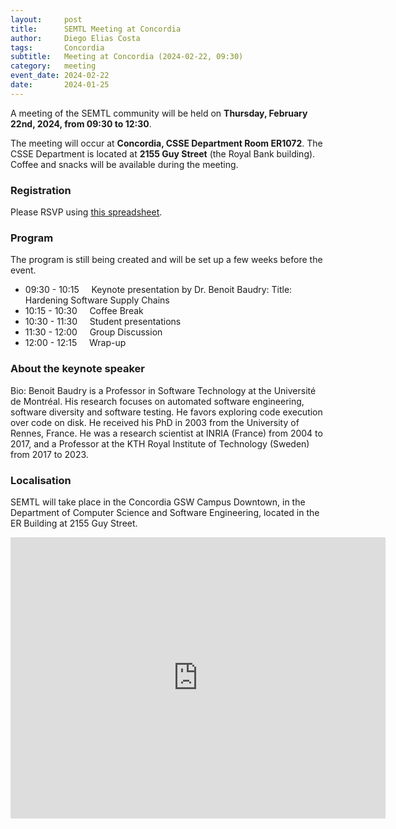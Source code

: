 ```yaml
---
layout:     post
title:      SEMTL Meeting at Concordia
author:     Diego Elias Costa
tags: 		Concordia
subtitle:  	Meeting at Concordia (2024-02-22, 09:30)
category:   meeting
event_date: 2024-02-22
date:       2024-01-25
---
```


A meeting of the SEMTL community will be held on **Thursday, February 22nd, 2024, from 09:30 to 12:30**. 

The meeting will occur at **Concordia, CSSE Department Room ER1072**. The CSSE Department is located at **2155 Guy Street** (the Royal Bank building). 
Coffee and snacks will be available during the meeting.


### Registration

Please RSVP using [this spreadsheet](https://docs.google.com/spreadsheets/d/1fG5uRQbvPufsGLUAnelnuzTSneUVe6L1RDAD7ZTWeIE/edit?usp=sharing).

### Program

The program is still being created and will be set up a few weeks before the event.

* 09:30 - 10:15&nbsp;&nbsp;&nbsp;&nbsp; Keynote presentation by Dr. Benoit Baudry: Title: Hardening Software Supply Chains
* 10:15 - 10:30&nbsp;&nbsp;&nbsp;&nbsp; Coffee Break
* 10:30 - 11:30&nbsp;&nbsp;&nbsp;&nbsp; Student presentations
* 11:30 - 12:00&nbsp;&nbsp;&nbsp;&nbsp; Group Discussion
* 12:00 - 12:15&nbsp;&nbsp;&nbsp;&nbsp; Wrap-up

### About the keynote speaker

Bio: Benoit Baudry is a Professor in Software Technology at the Université de Montréal. His research focuses on automated software engineering, software diversity and software testing. He favors exploring code execution over code on disk. He received his PhD in 2003 from the University of Rennes, France. He was a research scientist at INRIA (France) from 2004 to 2017, and a Professor at the KTH Royal Institute of Technology (Sweden) from 2017 to 2023.

### Localisation

SEMTL will take place in the Concordia GSW Campus Downtown, in the Department of Computer Science and Software Engineering, located in the ER Building at 2155 Guy Street. 

<iframe src="https://www.google.com/maps/embed?pb=!1m18!1m12!1m3!1d2796.689642108859!2d-73.5801319!3d45.4961942!2m3!1f0!2f0!3f0!3m2!1i1024!2i768!4f13.1!3m3!1m2!1s0x4cc91a6af0639f6b%3A0xce9a9c76d4f7bd6!2s2155%20Guy%20St%2C%20Montreal%2C%20QC%20H3H%202L9!5e0!3m2!1sen!2sca!4v1706585546251!5m2!1sen!2sca" width="600" height="450" style="border:0;" allowfullscreen="" loading="lazy" referrerpolicy="no-referrer-when-downgrade"></iframe>

